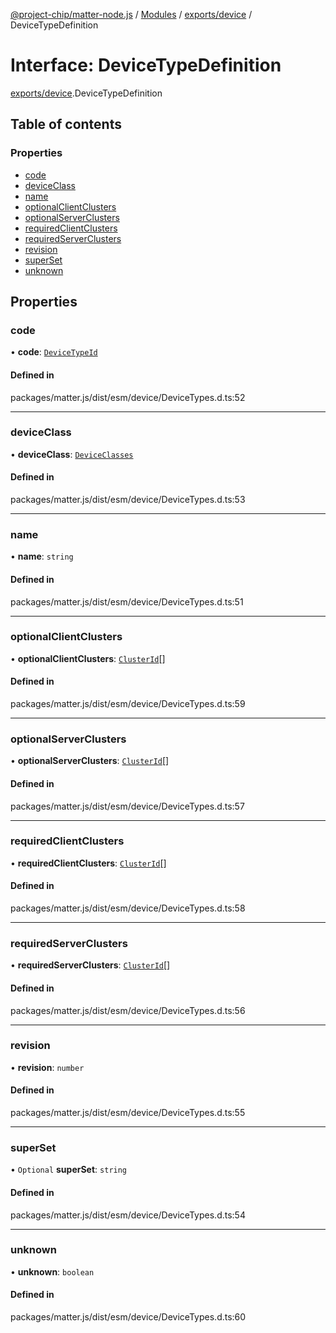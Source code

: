 [@project-chip/matter-node.js](../README.md) / [Modules](../modules.md) / [exports/device](../modules/exports_device.md) / DeviceTypeDefinition

# Interface: DeviceTypeDefinition

[exports/device](../modules/exports_device.md).DeviceTypeDefinition

## Table of contents

### Properties

- [code](exports_device.DeviceTypeDefinition.md#code)
- [deviceClass](exports_device.DeviceTypeDefinition.md#deviceclass)
- [name](exports_device.DeviceTypeDefinition.md#name)
- [optionalClientClusters](exports_device.DeviceTypeDefinition.md#optionalclientclusters)
- [optionalServerClusters](exports_device.DeviceTypeDefinition.md#optionalserverclusters)
- [requiredClientClusters](exports_device.DeviceTypeDefinition.md#requiredclientclusters)
- [requiredServerClusters](exports_device.DeviceTypeDefinition.md#requiredserverclusters)
- [revision](exports_device.DeviceTypeDefinition.md#revision)
- [superSet](exports_device.DeviceTypeDefinition.md#superset)
- [unknown](exports_device.DeviceTypeDefinition.md#unknown)

## Properties

### code

• **code**: [`DeviceTypeId`](../modules/exports_datatype.md#devicetypeid)

#### Defined in

packages/matter.js/dist/esm/device/DeviceTypes.d.ts:52

___

### deviceClass

• **deviceClass**: [`DeviceClasses`](../enums/exports_device.DeviceClasses.md)

#### Defined in

packages/matter.js/dist/esm/device/DeviceTypes.d.ts:53

___

### name

• **name**: `string`

#### Defined in

packages/matter.js/dist/esm/device/DeviceTypes.d.ts:51

___

### optionalClientClusters

• **optionalClientClusters**: [`ClusterId`](../modules/exports_datatype.md#clusterid)[]

#### Defined in

packages/matter.js/dist/esm/device/DeviceTypes.d.ts:59

___

### optionalServerClusters

• **optionalServerClusters**: [`ClusterId`](../modules/exports_datatype.md#clusterid)[]

#### Defined in

packages/matter.js/dist/esm/device/DeviceTypes.d.ts:57

___

### requiredClientClusters

• **requiredClientClusters**: [`ClusterId`](../modules/exports_datatype.md#clusterid)[]

#### Defined in

packages/matter.js/dist/esm/device/DeviceTypes.d.ts:58

___

### requiredServerClusters

• **requiredServerClusters**: [`ClusterId`](../modules/exports_datatype.md#clusterid)[]

#### Defined in

packages/matter.js/dist/esm/device/DeviceTypes.d.ts:56

___

### revision

• **revision**: `number`

#### Defined in

packages/matter.js/dist/esm/device/DeviceTypes.d.ts:55

___

### superSet

• `Optional` **superSet**: `string`

#### Defined in

packages/matter.js/dist/esm/device/DeviceTypes.d.ts:54

___

### unknown

• **unknown**: `boolean`

#### Defined in

packages/matter.js/dist/esm/device/DeviceTypes.d.ts:60
